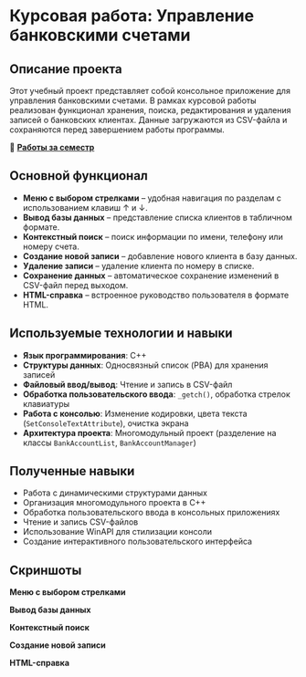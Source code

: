 # Курсовая работа: Управление банковскими счетами

## Описание проекта
Этот учебный проект представляет собой консольное приложение для управления банковскими счетами. 
В рамках курсовой работы реализован функционал хранения, поиска, редактирования и удаления записей о банковских клиентах. 
Данные загружаются из CSV-файла и сохраняются перед завершением работы программы.

📂 **[Работы за семестр](https://github.com/lectorem-dev/BeginningProgramming/tree/main/Docs)**

## Основной функционал
- **Меню с выбором стрелками** – удобная навигация по разделам с использованием клавиш ↑ и ↓.
- **Вывод базы данных** – представление списка клиентов в табличном формате.
- **Контекстный поиск** – поиск информации по имени, телефону или номеру счета.
- **Создание новой записи** – добавление нового клиента в базу данных.
- **Удаление записи** – удаление клиента по номеру в списке.
- **Сохранение данных** – автоматическое сохранение изменений в CSV-файл перед выходом.
- **HTML-справка** – встроенное руководство пользователя в формате HTML.

## Используемые технологии и навыки
- **Язык программирования**: C++  
- **Структуры данных**: Односвязный список (PBA) для хранения записей  
- **Файловый ввод/вывод**: Чтение и запись в CSV-файл  
- **Обработка пользовательского ввода**: `_getch()`, обработка стрелок клавиатуры  
- **Работа с консолью**: Изменение кодировки, цвета текста (`SetConsoleTextAttribute`), очистка экрана  
- **Архитектура проекта**: Многомодульный проект (разделение на классы `BankAccountList`, `BankAccountManager`)  

## Полученные навыки
- Работа с динамическими структурами данных  
- Организация многомодульного проекта в C++  
- Обработка пользовательского ввода в консольных приложениях  
- Чтение и запись CSV-файлов  
- Использование WinAPI для стилизации консоли  
- Создание интерактивного пользовательского интерфейса  

## Скриншоты

**Меню с выбором стрелками**  

**Вывод базы данных**  

**Контекстный поиск**  

**Создание новой записи**  

**HTML-справка**  

